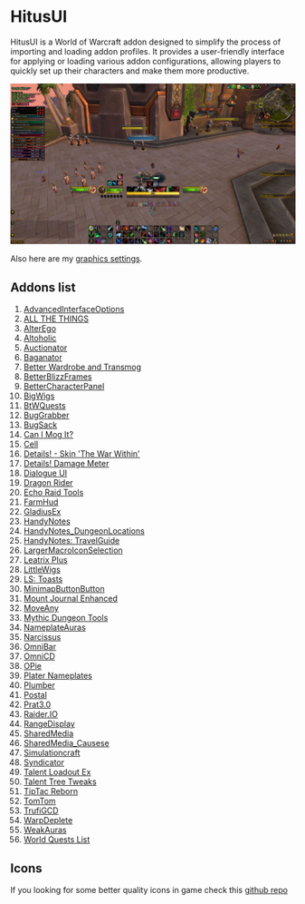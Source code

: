 # HitusUI

HitusUI is a World of Warcraft addon designed to simplify the process of
importing and loading addon profiles. It provides a user-friendly interface
for applying or loading various addon configurations, allowing
players to quickly set up their characters and make them more productive.

![Game UI Preview](preview.jpg?raw=true)

Also here are my [graphics settings](graphics-settings.png?raw=true).

## Addons list

1. [AdvancedInterfaceOptions](https://www.curseforge.com/wow/addons/advancedinterfaceoptions)
1. [ALL THE THINGS](https://www.curseforge.com/wow/addons/all-the-things)
1. [AlterEgo](https://www.curseforge.com/wow/addons/alterego)
1. [Altoholic](https://www.curseforge.com/wow/addons/altoholic)
1. [Auctionator](https://www.curseforge.com/wow/addons/auctionator)
1. [Baganator](https://www.curseforge.com/wow/addons/baganator)
1. [Better Wardrobe and Transmog](https://www.curseforge.com/wow/addons/better-wardrobe-and-transmog)
1. [BetterBlizzFrames](https://www.curseforge.com/wow/addons/betterblizzframes)
1. [BetterCharacterPanel](https://www.curseforge.com/wow/addons/bettercharacterpanel)
1. [BigWigs](https://www.curseforge.com/wow/addons/big-wigs)
1. [BtWQuests](https://www.curseforge.com/wow/addons/btw-quests)
1. [BugGrabber](https://www.curseforge.com/wow/addons/bug-grabber)
1. [BugSack](https://www.curseforge.com/wow/addons/bugsack)
1. [Can I Mog It?](https://www.curseforge.com/wow/addons/can-i-mog-it)
1. [Cell](https://www.curseforge.com/wow/addons/cell)
1. [Details! - Skin 'The War Within'](https://www.curseforge.com/wow/addons/details-skin-the-war-within)
1. [Details! Damage Meter](https://www.curseforge.com/wow/addons/details)
1. [Dialogue UI](https://www.curseforge.com/wow/addons/dialogueui)
1. [Dragon Rider](https://www.curseforge.com/wow/addons/dragon-rider)
1. [Echo Raid Tools](https://www.curseforge.com/wow/addons/echo-raid-tools)
1. [FarmHud](https://www.curseforge.com/wow/addons/farmhud)
1. [GladiusEx](https://www.curseforge.com/wow/addons/gladiusex)
1. [HandyNotes](https://www.curseforge.com/wow/addons/handynotes)
1. [HandyNotes_DungeonLocations](https://www.curseforge.com/wow/addons/handynotes_dungeonlocations)
1. [HandyNotes: TravelGuide](https://www.curseforge.com/wow/addons/handynotes-travelguide)
1. [LargerMacroIconSelection](https://www.curseforge.com/wow/addons/larger-macro-icon-selection)
1. [Leatrix Plus](https://www.curseforge.com/wow/addons/leatrix-plus)
1. [LittleWigs](https://www.curseforge.com/wow/addons/little-wigs)
1. [LS: Toasts](https://www.curseforge.com/wow/addons/ls-toasts)
1. [MinimapButtonButton](https://www.curseforge.com/wow/addons/minimapbuttonbutton)
1. [Mount Journal Enhanced](https://www.curseforge.com/wow/addons/mount-journal-enhanced)
1. [MoveAny](https://www.curseforge.com/wow/addons/moveany)
1. [Mythic Dungeon Tools](https://www.curseforge.com/wow/addons/mythic-dungeon-tools)
1. [NameplateAuras](https://www.curseforge.com/wow/addons/nameplateauras)
1. [Narcissus](https://www.curseforge.com/wow/addons/narcissus)
1. [OmniBar](https://www.curseforge.com/wow/addons/omnibar)
1. [OmniCD](https://www.curseforge.com/wow/addons/omnicd)
1. [OPie](https://www.curseforge.com/wow/addons/opie)
1. [Plater Nameplates](https://www.curseforge.com/wow/addons/plater-nameplates)
1. [Plumber](https://www.curseforge.com/wow/addons/plumber)
1. [Postal](https://www.curseforge.com/wow/addons/postal)
1. [Prat3.0](https://www.curseforge.com/wow/addons/prat-3-0)
1. [Raider.IO](https://www.curseforge.com/wow/addons/raiderio)
1. [RangeDisplay](https://www.curseforge.com/wow/addons/range-display)
1. [SharedMedia](https://www.curseforge.com/wow/addons/sharedmedia)
1. [SharedMedia_Causese](https://www.curseforge.com/wow/addons/sharedmedia_causese)
1. [Simulationcraft](https://www.curseforge.com/wow/addons/simulationcraft)
1. [Syndicator](https://www.curseforge.com/wow/addons/syndicator)
1. [Talent Loadout Ex](https://www.curseforge.com/wow/addons/talent-loadout-ex)
1. [Talent Tree Tweaks](https://www.curseforge.com/wow/addons/talent-tree-tweaks)
1. [TipTac Reborn](https://www.curseforge.com/wow/addons/tiptac-reborn)
1. [TomTom](https://www.curseforge.com/wow/addons/tomtom)
1. [TrufiGCD](https://www.curseforge.com/wow/addons/trufigcd)
1. [WarpDeplete](https://www.curseforge.com/wow/addons/warpdeplete)
1. [WeakAuras](https://www.curseforge.com/wow/addons/weakauras-2)
1. [World Quests List](https://www.curseforge.com/wow/addons/world-quests-list)

## Icons

If you looking for some better quality icons in game check this [github repo](https://github.com/kodewdle/IconPacks)
